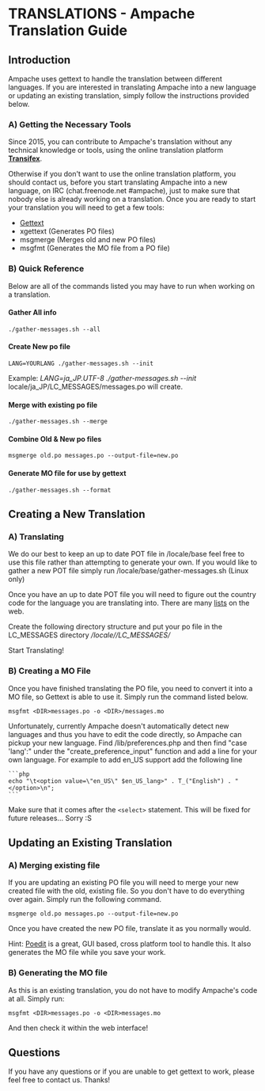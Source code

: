 # TRANSLATIONS - Ampache Translation Guide

## Introduction

Ampache uses gettext to handle the translation between different languages.
If you are interested in translating Ampache into a new language or updating
an existing translation, simply follow the instructions provided below.

### A) Getting the Necessary Tools

Since 2015, you can contribute to Ampache's translation without any technical
knowledge or tools, using the online translation platform
[**Transifex**](https://www.transifex.com/ampache/ampache).

Otherwise if you don't want to use the online translation platform,
you should contact us, before you start translating Ampache into a new language,
on IRC (chat.freenode.net #ampache), just to make sure that nobody else is already working on a translation.
Once you are ready to start your translation you will need to get a few tools:

* [Gettext](http://www.gnu.org/software/gettext/)
* xgettext (Generates PO files)
* msgmerge (Merges old and new PO files)
* msgfmt (Generates the MO file from a PO file)

### B) Quick Reference

Below are all of the commands listed you may have to run when working on a translation.

#### Gather All info

    ./gather-messages.sh --all

#### Create New po file

    LANG=YOURLANG ./gather-messages.sh --init

Example:
*LANG=ja_JP.UTF-8 ./gather-messages.sh --init*
locale/ja_JP/LC_MESSAGES/messages.po will create.

#### Merge with existing po file

    ./gather-messages.sh --merge

#### Combine Old & New po files

    msgmerge old.po messages.po --output-file=new.po

#### Generate MO file for use by gettext

    ./gather-messages.sh --format

## Creating a New Translation

### A) Translating

We do our best to keep an up to date POT file in /locale/base feel free to
use this file rather than attempting to generate your own. If you would
like to gather a new POT file simply run /locale/base/gather-messages.sh
(Linux only)

Once you have an up to date POT file you will need to figure out the
country code for the language you are translating into. There are many
[lists](http://www.gnu.org/software/gettext/manual/html_chapter/gettext_16.html)
on the web.

Create the following directory structure and put your po file in the
LC_MESSAGES directory */locale/<COUNTRY CODE>/LC_MESSAGES/*

Start Translating!

### B) Creating a MO File

Once you have finished translating the PO file, you need to convert it into
a MO file, so Gettext is able to use it.
Simply run the command listed below.

    msgfmt <DIR>messages.po -o <DIR>/messages.mo

Unfortunately, currently Ampache doesn't automatically detect new languages
and thus you have to edit the code directly, so Ampache can pickup your
new language.
Find /lib/preferences.php and then find "case 'lang':" under
the "create_preference_input" function and add a line for your own
language. For example to add en_US support add the following line

    ```php
    echo "\t<option value=\"en_US\" $en_US_lang>" . T_("English") . "</option>\n";
    ```

Make sure that it comes after the `<select>` statement. This will be fixed
for future releases... Sorry :S

## Updating an Existing Translation

### A) Merging existing file

If you are updating an existing PO file you will need to merge your new
created file with the old, existing file. So you don't have to do everything over again.
Simply run the following command.

    msgmerge old.po messages.po --output-file=new.po

Once you have created the new PO file, translate it as you normally would.

Hint: [Poedit](https://poedit.net/) is a great, GUI based, cross platform tool to handle this.
It also generates the MO file while you save your work.

### B) Generating the MO file

As this is an existing translation, you do not have to modify Ampache's
code at all. Simply run:

    msgfmt <DIR>messages.po -o <DIR>messages.mo

And then check it within the web interface!

## Questions

If you have any questions or if you are unable to get gettext to work, please
feel free to contact us.
Thanks!
